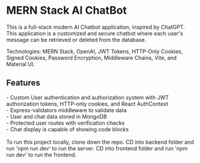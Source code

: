 <h1>MERN Stack AI ChatBot</h1>

This is a full-stack modern AI Chatbot application, inspired by ChatGPT. This application is a customized and secure chatbot where each user's message can be retrieved or deleted from the database.

Technologies: MERN Stack, OpenAI, JWT Tokens, HTTP-Only Cookies, Signed Cookies, Password Encryption, Middleware Chains, Vite, and Material UI.

<h2>Features</h2>
- Custom User authentication and authorization system with JWT authorization tokens, HTTP-only cookies, and React AuthContext<br>
- Express-validators middleware to validate data<br>
- User and chat data stored in MongoDB<br>
- Protected user routes with verification checks<br>
- Chat display is capable of showing code blocks<br>
<br>
To run this project locally, clone down the repo. CD into backend folder and run 'npm run dev' to run the server. CD into frontend folder and run 'npm run dev' to run the frontend. 

